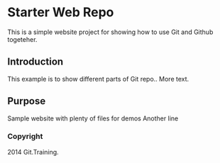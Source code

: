 # Starter Web Repo

This is a simple website project for showing how to use Git and Github togeteher.

## Introduction

This example is to show different parts of Git repo..
More text.

## Purpose

Sample website with plenty of files for demos
Another line

### Copyright
2014 Git.Training.